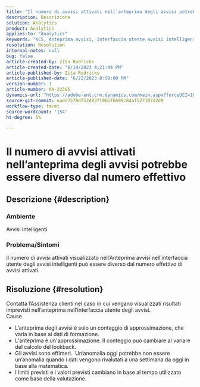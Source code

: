 ```yaml
---
title: "Il numero di avvisi attivati nell’anteprima degli avvisi potrebbe essere diverso dal numero effettivo"
description: Descrizione
solution: Analytics
product: Analytics
applies-to: "Analytics"
keywords: "KCS, Anteprima avvisi, Interfaccia utente avvisi intelligente, Adobe Analytics"
resolution: Resolution
internal-notes: null
bug: false
article-created-by: Zita Rodricks
article-created-date: "6/14/2023 4:21:44 PM"
article-published-by: Zita Rodricks
article-published-date: "6/22/2023 8:59:00 PM"
version-number: 1
article-number: KA-22305
dynamics-url: "https://adobe-ent.crm.dynamics.com/main.aspx?forceUCI=1&pagetype=entityrecord&etn=knowledgearticle&id=76121687-cf0a-ee11-8f6e-6045bd006239"
source-git-commit: eadd7570df52d83719b6f6699c84af527107d2d9
workflow-type: tm+mt
source-wordcount: '154'
ht-degree: 5%

---
```


# Il numero di avvisi attivati nell’anteprima degli avvisi potrebbe essere diverso dal numero effettivo

## Descrizione {#description}


### Ambiente

Avvisi intelligenti



### <b>Problema/Sintomi</b>

Il numero di avvisi attivati visualizzato nell’Anteprima avvisi nell’interfaccia utente degli avvisi intelligenti può essere diverso dal numero effettivo di avvisi attivati.






## Risoluzione {#resolution}


Contatta l’Assistenza clienti nel caso in cui vengano visualizzati risultati imprevisti nell’anteprima nell’interfaccia utente degli avvisi.
<br>Cause<br>
- L’anteprima degli avvisi è solo un conteggio di approssimazione, che varia in base ai dati di formazione.
- L&#39;anteprima è un&#39;approssimazione. Il conteggio può cambiare al variare del calcolo del lookback.
- Gli avvisi sono effimeri.  Un’anomalia oggi potrebbe non essere un’anomalia quando i dati vengono rivalutati a una settimana da oggi in base alla matematica.
- I limiti previsti e i valori previsti cambiano in base al tempo utilizzato come base della valutazione.

